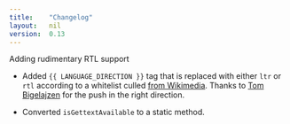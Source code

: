 ```yaml
---
title:    "Changelog"
layout:   nil
version:  0.13
---
```

Adding rudimentary RTL support

*   Added `{{ LANGUAGE_DIRECTION }}` tag that is replaced with either
    `ltr` or `rtl` according to a whitelist culled [from Wikimedia][1].
    Thanks to [Tom Bigelajzen][2] for the push in the right direction.

*   Converted `isGettextAvailable` to a static method.

[1]: http://meta.wikimedia.org/wiki/Template:List_of_language_names_ordered_by_code
[2]: http://tombigel.com/
